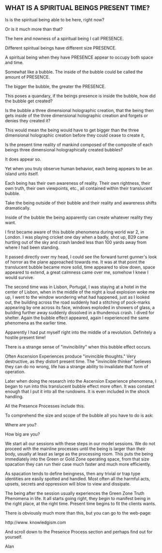 ## WHAT IS A SPIRITUAL BEINGS PRESENT TIME?

Is is the spiritual being able to be here, right now?

Or is it much more than that?

The here and nowness of a spiritual being I call PRESENCE.

Different spiritual beings have different size PRESENCE.

A spiritual being when they have PRESENCE appear to occupy both space
and time.

Somewhat like a bubble. The inside of the bubble could be called the
amount of PRESENCE.

The bigger the bubble, the greater the PRESENCE.

This poses a quandary, if the beings presence is inside the bubble, how
did the bubble get created?

Is the bubble a three dimensional holographic creation, that the being
then gets inside of the three dimensional holographic creation and
forgets or denies they created it?

This would mean the being would have to get bigger than the three
dimensional holographic creation before they could cease to create it,

Is the present time reality of mankind composed of the composite of each
beings three dimensional holographically created bubbles?

It does appear so.

Yet when you truly observe human behavior, each being appears to be an
island unto itself.

Each being has their own awareness of reality. Their own rightness,
their own truth, their own viewpoints, etc., all contained within their
translucent bubble.

Take the being outside of their bubble and their reality and awareness
shifts dramatically.

Inside of the bubble the being apparently can create whatever reality
they want.

I first became aware of this bubble phenomena during world war 2, in
London. I was playing cricket one day when a badly, shot up, B29 came
hurtling out of the sky and crash landed less than 100 yards away from
where I had been standing.

It passed directly over my head, I could see the forward turret gunner's
look of horror as the plane approached towards me. It was at that point
the translucent bubble became more solid, time appeared to slow down,
space appeared to extend, a great calmness came over me, somehow I knew
I would survive.

The second time was in Lisbon, Portugal, I was staying at a hotel in the
center of Lisbon, when in the middle of the night a loud explosion woke
me up, I went to the window wondering what had happened, just as I
looked out, the building across the road suddenly had a stitching of
pock-marks appearing by one across its face, windows exploded in showers
of glass, a building further away suddenly dissolved in a thunderous
crash. I dived for shelter. Again the bubble effect appeared, again I
experienced the same phenomena as the earlier time.

Apparently I had put myself right into the middle of a revolution.
Definitely a hostile present time!

There is a strange sense of "invincibility" when this bubble effect
occurs.

Often Ascension Experiences produce "invincible thoughts." Very
destructive, as they distort present time. The "invincible thinker"
believes they can do no wrong, life has a strange ability to invalidate
that form of operation.

Later when doing the research into the Ascension Experience phenomena, I
began to run into this translucent bubble effect more often. It was
constant enough that I put it into all the rundowns. It is even included
in the shock handling.

All the Presence Processes include this.

To comprehend the size and scope of the bubble all you have to do is
ask:

Where are you?

How big are you?

We start all our sessions with these steps in our model sessions. We do
not proceed with the mainline processes until the being is larger than
their body, usually at least as large as the processing room. This puts
the being immediately into the Green or Gold Zone operating space, from
that size spacation they can run their case much faster and much more
efficiently.

As spacation tends to define beingness, then any trivial or trap type
identities are easily spotted and handled. Most often all the harmful
acts, upsets, secrets and oppression will blow to view and dissipate.

The being after the session usually experiences the Green Zone Truth
Phenomena in life. It all starts going right, they begin to manifest
being in the right place, at the right time. Present time begins to fit
the clients wants.

There is obviously much more than this, but you can go to the web-page:

http://www. knowledgism.com

And scroll down to the Presence Process section and perhaps find out for
yourself.

Alan
